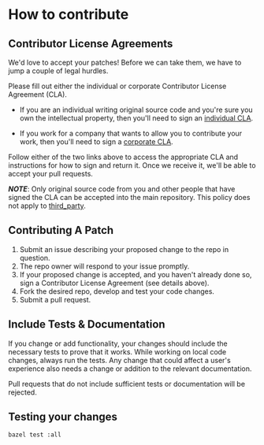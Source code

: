 # How to contribute

## Contributor License Agreements

We'd love to accept your patches! Before we can take them, we have to jump a
couple of legal hurdles.

Please fill out either the individual or corporate Contributor License Agreement
(CLA).

* If you are an individual writing original source code and you're sure you
  own the intellectual property, then you'll need to sign an
  [individual CLA](http://code.google.com/legal/individual-cla-v1.0.html).

* If you work for a company that wants to allow you to contribute your work,
  then you'll need to sign a
  [corporate CLA](http://code.google.com/legal/corporate-cla-v1.0.html).

Follow either of the two links above to access the appropriate CLA and
instructions for how to sign and return it. Once we receive it, we'll be able
to accept your pull requests.

***NOTE***: Only original source code from you and other people that have signed
the CLA can be accepted into the main repository. This policy does not apply to
[third_party](third_party/).

## Contributing A Patch

1. Submit an issue describing your proposed change to the repo in question.
2. The repo owner will respond to your issue promptly.
3. If your proposed change is accepted, and you haven't already done so, sign a
   Contributor License Agreement (see details above).
4. Fork the desired repo, develop and test your code changes.
5. Submit a pull request.

## Include Tests & Documentation

If you change or add functionality, your changes should include the necessary
tests to prove that it works. While working on local code changes, always run
the tests. Any change that could affect a user's experience also needs a change
or addition to the relevant documentation.

Pull requests that do not include sufficient tests or documentation will be
rejected.

## Testing your changes

    bazel test :all
